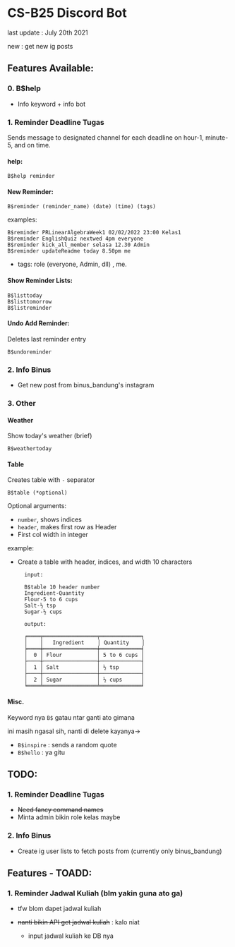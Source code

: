 # CS-B25 Discord Bot
last update : July 20th 2021

new : get new ig posts
## Features Available:

### 0. B$help

  - Info keyword + info bot

### 1. Reminder Deadline Tugas


Sends message to designated channel for each deadline on hour-1, minute-5, and on time.


#### help:
    
    B$help reminder

#### New Reminder:

    B$reminder (reminder_name) (date) (time) (tags)

examples:   

    B$reminder PRLinearAlgebraWeek1 02/02/2022 23:00 Kelas1
    B$reminder EnglishQuiz nextwed 4pm everyone
    B$reminder kick_all_member selasa 12.30 Admin
    B$reminder updateReadme today 8.50pm me 
    
+ tags: role (everyone, Admin, dll) , me.

#### Show Reminder Lists:

    B$listtoday
    B$listtomorrow
    B$listreminder

#### Undo Add Reminder:

Deletes last reminder entry
    
    B$undoreminder

### 2. Info Binus
  - Get new post from binus_bandung's instagram   

### 3. Other 

#### Weather
Show today's weather (brief)

    B$weathertoday
    
#### Table
Creates table with `-` separator

    B$table (*optional)
Optional arguments:
- `number`, shows indices
- `header`, makes first row as Header
- First col width in integer

example:

- Create a table with header, indices, and width 10 characters

        input:

        B$table 10 header number
        Ingredient-Quantity
        Flour-5 to 6 cups
        Salt-½ tsp
        Sugar-½ cups

        output:

        ╒════╤═════════════════╤═════════════╕
        │    │   Ingredient⠀   │ Quantity    │
        ╞════╪═════════════════╪═════════════╡
        │  0 │ Flour           │ 5 to 6 cups │
        ├────┼─────────────────┼─────────────┤
        │  1 │ Salt            │ ½ tsp       │
        ├────┼─────────────────┼─────────────┤
        │  2 │ Sugar           │ ½ cups      │
        ╘════╧═════════════════╧═════════════╛


####  Misc.

  Keyword nya `B$` gatau ntar ganti ato gimana

  ini masih ngasal sih, nanti di delete kayanya->

  - `B$inspire` : sends a random quote
  - `B$hello` : ya gitu

## TODO:

### 1. Reminder Deadline Tugas

  - ~~Need fancy command names~~
  - Minta admin bikin role kelas maybe

### 2. Info Binus
  - Create ig user lists to fetch posts from (currently only binus_bandung)

## Features - TOADD:


### 1. Reminder Jadwal Kuliah (blm yakin guna ato ga)

  - tfw blom dapet jadwal kuliah

  - ~~nanti bikin API get jadwal kuliah~~ : kalo niat

    - input jadwal kuliah  ke DB nya


